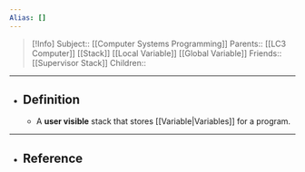 ```yaml
---
Alias: []
---
```

> [!Info]
> Subject:: [[Computer Systems Programming]]
> Parents:: [[LC3 Computer]] [[Stack]] [[Local Variable]] [[Global Variable]]
> Friends:: [[Supervisor Stack]]
> Children:: 
---
- ## Definition
	- A **user visible** stack that stores [[Variable|Variables]] for a program.
---
- ## Reference